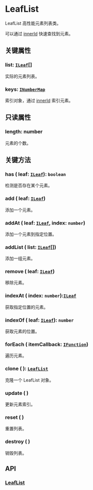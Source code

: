 # LeafList

LeafList 高性能元素列表类。

可以通过 [innerId](/reference/property/layer.md#innerid-number) 快速查找到元素。

## 关键属性

### list: [`ILeaf`](/api/interfaces/ILeaf.md)[]

实际的元素列表。

### keys: [`INumberMap`](/api/interfaces/INumberMap.md)

索引对象，通过 [innerId](/reference/property/layer.md#innerid-number) 索引元素。

## 只读属性

### length: number

元素的个数。

## 关键方法

### has ( leaf: [`ILeaf`](/api/interfaces/ILeaf.md)): `boolean`

检测是否存在某个元素。

### add ( leaf: [`ILeaf`](/api/interfaces/ILeaf.md))

添加一个元素。

### addAt ( leaf: [`ILeaf`](/api/interfaces/ILeaf.md), index: `number`)

添加一个元素到指定位置。

### addList ( list: [`ILeaf`](/api/interfaces/ILeaf.md)[])

添加一组元素。

### remove ( leaf: [`ILeaf`](/api/interfaces/ILeaf.md))

移除元素。

### indexAt ( index: `number`):[`ILeaf`](/api/interfaces/ILeaf.md)

获取指定位置的元素。

### indexOf ( leaf: [`ILeaf`](/api/interfaces/ILeaf.md)): `number`

获取元素的位置。

### forEach ( itemCallback: [`IFunction`](/api/interfaces/IFunction.md))

遍历元素。

### clone ( ): [`LeafList`](/api/classes/LeafList.md)

克隆一个 LeafList 对象。

### update ( )

更新元素索引。

### reset ( )

重置列表。

### destroy ( )

销毁列表。

## API

### [LeafList](/api/classes/LeafList.md)
